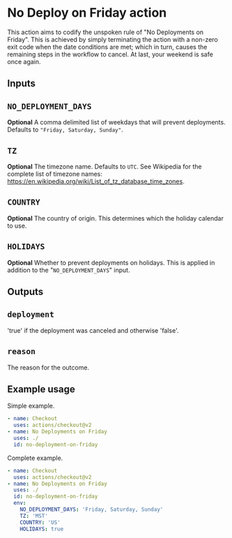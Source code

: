 # No Deploy on Friday action

This action aims to codify the unspoken rule of "No Deployments on Friday". This is achieved by simply terminating the action with a non-zero exit code when the date conditions are met; which in turn, causes the remaining steps in the workflow to cancel. At last, your weekend is safe once again.

## Inputs

## `NO_DEPLOYMENT_DAYS`

**Optional** A comma delimited list of weekdays that will prevent deployments. Defaults to `"Friday, Saturday, Sunday"`.

## `TZ`

**Optional** The timezone name. Defaults to `UTC`. See Wikipedia for the complete list of timezone names: https://en.wikipedia.org/wiki/List_of_tz_database_time_zones.

## `COUNTRY`

**Optional** The country of origin. This determines which the holiday calendar to use.


## `HOLIDAYS`

**Optional** Whether to prevent deployments on holidays. This is applied in addition to the "`NO_DEPLOYMENT_DAYS`" input.

## Outputs

## `deployment`

'true' if the deployment was canceled and otherwise 'false'.

## `reason`

The reason for the outcome.

## Example usage

Simple example.

```yaml
- name: Checkout
  uses: actions/checkout@v2
- name: No Deployments on Friday
  uses: ./
  id: no-deployment-on-friday
```

Complete example.

```yaml
- name: Checkout
  uses: actions/checkout@v2
- name: No Deployments on Friday
  uses: ./
  id: no-deployment-on-friday
  env:
    NO_DEPLOYMENT_DAYS: 'Friday, Saturday, Sunday'
    TZ: 'MST'
    COUNTRY: 'US'
    HOLIDAYS: true
```
